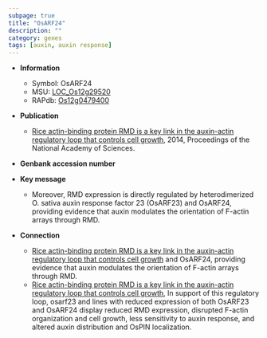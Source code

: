 ```yaml
---
subpage: true
title: "OsARF24"
description: ""
category: genes
tags: [auxin, auxin response]
---
```


* **Information**  
    + Symbol: OsARF24  
    + MSU: [LOC_Os12g29520](http://rice.plantbiology.msu.edu/cgi-bin/ORF_infopage.cgi?orf=LOC_Os12g29520)  
    + RAPdb: [Os12g0479400](http://rapdb.dna.affrc.go.jp/viewer/gbrowse_details/irgsp1?name=Os12g0479400)  

* **Publication**  
    + [Rice actin-binding protein RMD is a key link in the auxin-actin regulatory loop that controls cell growth](http://www.ncbi.nlm.nih.gov/pubmed?term=Rice+actin-binding+protein+RMD+is+a+key+link+in+the+auxin-actin+regulatory+loop+that+controls+cell+growth%5BTitle%5D), 2014, Proceedings of the National Academy of Sciences.

* **Genbank accession number**  

* **Key message**  
    + Moreover, RMD expression is directly regulated by heterodimerized O. sativa auxin response factor 23 (OsARF23) and OsARF24, providing evidence that auxin modulates the orientation of F-actin arrays through RMD.

* **Connection**  
    + [Rice actin-binding protein RMD is a key link in the auxin-actin regulatory loop that controls cell growth](OsARF23) and OsARF24, providing evidence that auxin modulates the orientation of F-actin arrays through RMD.
    + [Rice actin-binding protein RMD is a key link in the auxin-actin regulatory loop that controls cell growth](http://www.ncbi.nlm.nih.gov/pubmed?term=Rice+actin-binding+protein+RMD+is+a+key+link+in+the+auxin-actin+regulatory+loop+that+controls+cell+growth%5BTitle%5D), In support of this regulatory loop, osarf23 and lines with reduced expression of both OsARF23 and OsARF24 display reduced RMD expression, disrupted F-actin organization and cell growth, less sensitivity to auxin response, and altered auxin distribution and OsPIN localization.



